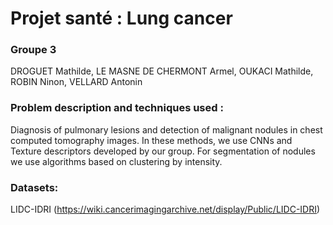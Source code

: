 # Projet santé : Lung cancer
### Groupe 3
DROGUET Mathilde, LE MASNE DE CHERMONT Armel, OUKACI Mathilde, ROBIN Ninon, VELLARD Antonin
### Problem description and techniques used :
Diagnosis of pulmonary lesions and detection of malignant nodules in chest computed tomography images. In these methods, we use CNNs and Texture descriptors developed by our group. For segmentation of nodules we use algorithms based on clustering by intensity.  
### Datasets: 
LIDC-IDRI (https://wiki.cancerimagingarchive.net/display/Public/LIDC-IDRI)
